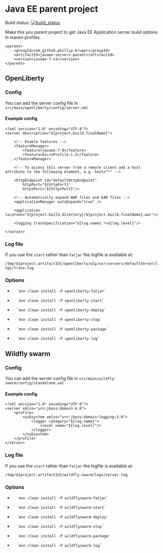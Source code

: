 # Java EE parent project

Build status: [![build_status](https://travis-ci.org/phillip-kruger/javaee-servers-parent.svg?branch=master)](https://travis-ci.org/phillip-kruger/javaee-servers-parent)

Make this you parent project to get Java EE Application server build options in maven profiles.

    <parent>
        <groupId>com.github.phillip-kruger</groupId>
        <artifactId>javaee-servers-parent</artifactId>
        <version>javaee-7-v1</version>
    </parent>

## OpenLiberty

### Config

You can add the server config file in `src/main/openliberty/config/server.xml`

#### Example config

    <?xml version="1.0" encoding="UTF-8"?>
    <server description="${project.build.finalName}">

        <!-- Enable features -->
        <featureManager>
            <feature>javaee-7.0</feature>
            <feature>microProfile-1.2</feature>
        </featureManager>

        <!-- To access this server from a remote client add a host attribute to the following element, e.g. host="*" -->

        <httpEndpoint id="defaultHttpEndpoint"
            httpPort="${httpPort}"
            httpsPort="${httpsPort}"/>

        <!-- Automatically expand WAR files and EAR files -->
        <applicationManager autoExpand="true" />

        <application location="${project.build.directory}/${project.build.finalName}.war"/>

        <logging traceSpecification="${log.name}.*=${log.level}"/>

    </server>

### Log file

If you use the `start` rather than `fatjar` the logfile is available at:

`/tmp/${project.artifactId}/openliberty/wlp/usr/servers/defaultServer/logs/trace.log`

### Options

*       `mvn clean install -P openliberty-fatjar`
*       `mvn clean install -P openliberty-start`
*       `mvn clean install -P openliberty-deploy`
*       `mvn clean install -P openliberty-stop`
*       `mvn clean install -P openliberty-package`
*       `mvn clean install -P openliberty-log`

## Wildfly swarm

### Config

You can add the server config file in `src/main/wildfly-swarm/config/standalone.xml`

#### Example config

    <?xml version="1.0" encoding="UTF-8"?>
    <server xmlns="urn:jboss:domain:4.0">
        <profile>
            <subsystem xmlns="urn:jboss:domain:logging:3.0">
                <logger category="${log.name}">
                    <level name="${log.level}"/>
                </logger>
            </subsystem>
        </profile>
    </server>

### Log file

If you use the `start` rather than `fatjar` the logfile is available at:

`/tmp/${project.artifactId}/wildfly-swarm/logs/server.log`

### Options

*       `mvn clean install -P wildflyswarm-fatjar`
*       `mvn clean install -P wildflyswarm-start`
*       `mvn clean install -P wildflyswarm-deploy`
*       `mvn clean install -P wildflyswarm-stop`
*       `mvn clean install -P wildflyswarm-package`
*       `mvn clean install -P wildflyswarm-log`